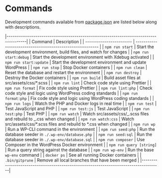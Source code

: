 # Commands

Development commands available from [package.json](../package.json) are listed below along with descriptions.

|----------------------------------------------------------------------------------------|
| Command | Description |
| ------------------------ | ----------------------------------------------------------- |
| `npm run start` | Start the development environment, build files, and watch for changes |
| `npm run start:debug` | Start the development environment with Xdebug activated |
| `npm run start:update` | Start the development environment and update WordPress |
| `npm run stop` | Stop Docker containers |
| `npm run clean` | Reset the database and restart the environment |
| `npm run destroy` | Destroy the Docker containers |
| `npm run build` | Build asset files at src/assets/css/\*.scss |
| `npm run lint` | Check code style using Prettier |
| `npm run format` | Fix code style using Prettier |
| `npm run lint:php` | Check code style and logic using WordPress coding standards |
| `npm run format:php` | Fix code style and logic using WordPress coding standards |
| `npm run logs` | Watch the PHP and Docker logs in real time |
| `npm run test` | Test JavaScript and PHP |
| `npm run test:js` | Test JavaScript |
| `npm run test:php` | Test PHP |
| `npm run watch` | Watch src/assets/css/_.scss files and rebuild to _.css when changed |
| `npm run watch:css` | Watch src/assets/css/\*.scss files and rebuild to \*.css when changed |
| `npm run wp` | Run a WP-CLI command in the environment |
| `npm run seed:php` | Run the database seeder in `./.wp-env/database.php` |
| `npm run seed:sql` | Run the database seeder in `./.wp-env/database.sql` |
| `npm run composer` | Use Composer in the WordPress Docker environment |
| `npm run query [string]` | Run a query string against the database |
| `npm run wp-env` | Run the base `wp-env` command |
| `docker ps` | See all running Docker containers |
| `.bin/gitprune` | Remove all local branches that have been merged |
|----------------------------------------------------------------------------------------|
